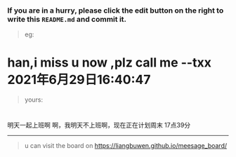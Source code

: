 ### If you are in a hurry, please click the edit button on the right to write this `README.md` and commit it.
> eg:
# han,i miss u now ,plz call me   --txx 2021年6月29日16:40:47
> yours:
#

明天一起上班啊
啊，我明天不上班啊，现在正在计划周末  17点39分


***
> u can visit the board on <https://liangbuwen.github.io/meesage_board/>    

